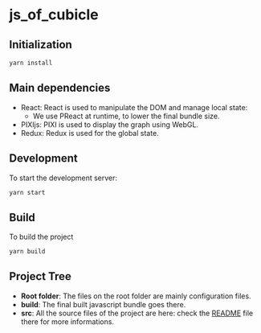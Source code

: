 # js_of_cubicle

## Initialization

```bash
yarn install
```

## Main dependencies

* React: React is used to manipulate the DOM and manage local state:
    * We use PReact at runtime, to lower the final bundle size.
* PIXIjs: PIXI is used to display the graph using WebGL.
* Redux: Redux is used for the global state.

## Development

To start the development server:

```bash
yarn start
```

## Build

To build the project

```bash
yarn build
```

## Project Tree

* **Root folder**: The files on the root folder are mainly configuration files.
* **build**: The final built javascript bundle goes there.
* **src**: All the source files of the project are here: check the [README](src/README.MD) file there for more informations.
